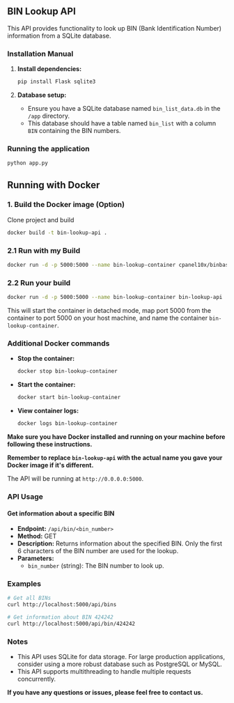 ## BIN Lookup API

This API provides functionality to look up BIN (Bank Identification Number) information from a SQLite database.

### Installation Manual

1. **Install dependencies:**

   ```bash
   pip install Flask sqlite3
   ```

2. **Database setup:**

   * Ensure you have a SQLite database named `bin_list_data.db` in the `/app` directory.
   * This database should have a table named `bin_list` with a column `BIN` containing the BIN numbers.

### Running the application

```bash
python app.py
```

## Running with Docker

### 1. Build the Docker image (Option)
Clone project and build

```bash
docker build -t bin-lookup-api .
```
### 2.1 Run with my Build

```bash
docker run -d -p 5000:5000 --name bin-lookup-container cpanel10x/binbase
```

### 2.2 Run your build

```bash
docker run -d -p 5000:5000 --name bin-lookup-container bin-lookup-api
```

This will start the container in detached mode, map port 5000 from the container to port 5000 on your host machine, and name the container `bin-lookup-container`.

### Additional Docker commands

* **Stop the container:**

  ```bash
  docker stop bin-lookup-container
  ```

* **Start the container:**

  ```bash
  docker start bin-lookup-container
  ```

* **View container logs:**

  ```bash
  docker logs bin-lookup-container
  ```

**Make sure you have Docker installed and running on your machine before following these instructions.**

**Remember to replace `bin-lookup-api` with the actual name you gave your Docker image if it's different.**

The API will be running at `http://0.0.0.0:5000`.

### API Usage

#### Get information about a specific BIN

* **Endpoint:** `/api/bin/<bin_number>`
* **Method:** GET
* **Description:** Returns information about the specified BIN. Only the first 6 characters of the BIN number are used for the lookup.
* **Parameters:**
    * `bin_number` (string): The BIN number to look up.

### Examples

```bash
# Get all BINs
curl http://localhost:5000/api/bins

# Get information about BIN 424242
curl http://localhost:5000/api/bin/424242
```

### Notes

* This API uses SQLite for data storage. For large production applications, consider using a more robust database such as PostgreSQL or MySQL.
* This API supports multithreading to handle multiple requests concurrently.

**If you have any questions or issues, please feel free to contact us.** 

